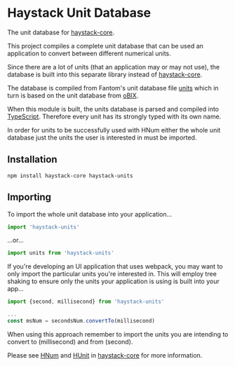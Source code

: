 # Haystack Unit Database

The unit database for [haystack-core](https://github.com/j2inn/haystack-core).

This project compiles a complete unit database that can be used an application to convert between different numerical units.

Since there are a lot of units (that an application may or may not use), the database is built into this separate library instead of [haystack-core](https://github.com/j2inn/haystack-core).

The database is compiled from Fantom's unit database file [units](https://github.com/fantom-lang/fantom/blob/master/etc/sys/units.txt) which in turn is based on the unit database from [oBIX](http://www.obix.org/).

When this module is built, the units database is parsed and compiled into [TypeScript](https://www.typescriptlang.org/). Therefore every unit has its strongly typed with its own name.

In order for units to be successfully used with HNum either the whole unit database just the units the user is interested in must be imported.

## Installation

```
npm install haystack-core haystack-units
```

## Importing

To import the whole unit database into your application...

```typescript
import 'haystack-units'
```

...or...

```typescript
import units from 'haystack-units'
```

If you're developing an UI application that uses webpack, you may want to only import the particular units you're interested in. This will employ tree shaking to ensure only the units your application is using is built into your app...

```typescript
import {second, millisecond} from 'haystack-units'

...
const msNum = secondsNum.convertTo(millisecond)
```

When using this approach remember to import the units you are intending to convert to (millisecond) and from (second).

Please see [HNum](https://github.com/j2inn/haystack-core/blob/master/src/core/HNum.ts) and [HUnit](https://github.com/j2inn/haystack-core/blob/master/src/core/HUnit.ts) in [haystack-core](https://github.com/j2inn/haystack-core) for more information.
